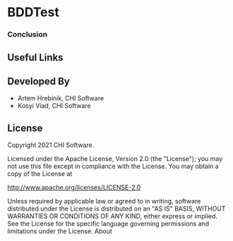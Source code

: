 # BDDTest

### Conclusion
## Useful Links

## Developed By
* Artem Hrebinik, CHI Software
* Kosyi Vlad, CHI Software

## License

Copyright 2021 CHI Software.

Licensed under the Apache License, Version 2.0 (the "License"); you may not use this file except in compliance with the License. You may obtain a copy of the License at

http://www.apache.org/licenses/LICENSE-2.0

Unless required by applicable law or agreed to in writing, software distributed under the License is distributed on an "AS IS" BASIS, WITHOUT WARRANTIES OR CONDITIONS OF ANY KIND, either express or implied. See the License for the specific language governing permissions and limitations under the License.
About
